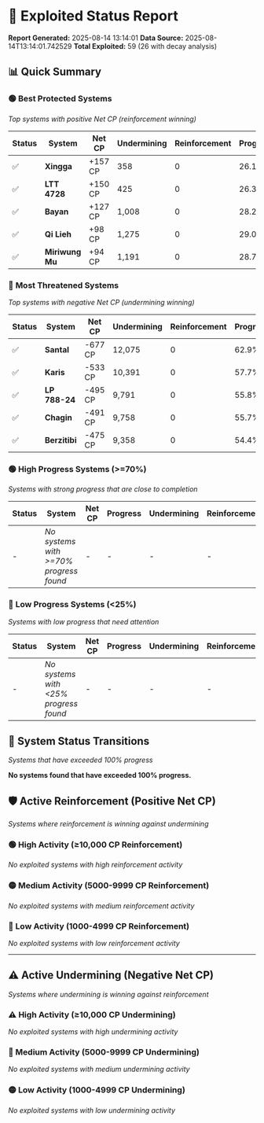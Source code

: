# 🌟 Exploited Status Report

**Report Generated:** 2025-08-14 13:14:01
**Data Source:** 2025-08-14T13:14:01.742529
**Total Exploited:** 59 (26 with decay analysis)

## 📊 Quick Summary

### 🟢 **Best Protected Systems**
*Top systems with positive Net CP (reinforcement winning)*

| Status | System | Net CP | Undermining | Reinforcement | Progress |
|--------|--------|--------|-------------|---------------|----------|
| ✅ | **Xingga** | +157 CP | 358 | 0 | 26.1% |
| ✅ | **LTT 4728** | +150 CP | 425 | 0 | 26.3% |
| ✅ | **Bayan** | +127 CP | 1,008 | 0 | 28.2% |
| ✅ | **Qi Lieh** | +98 CP | 1,275 | 0 | 29.0% |
| ✅ | **Miriwung Mu** | +94 CP | 1,191 | 0 | 28.7% |

### 🔴 **Most Threatened Systems**
*Top systems with negative Net CP (undermining winning)*

| Status | System | Net CP | Undermining | Reinforcement | Progress |
|--------|--------|--------|-------------|---------------|----------|
| ✅ | **Santal** | -677 CP | 12,075 | 0 | 62.9% |
| ✅ | **Karis** | -533 CP | 10,391 | 0 | 57.7% |
| ✅ | **LP 788-24** | -495 CP | 9,791 | 0 | 55.8% |
| ✅ | **Chagin** | -491 CP | 9,758 | 0 | 55.7% |
| ✅ | **Berzitibi** | -475 CP | 9,358 | 0 | 54.4% |

### 🟢 **High Progress Systems (>=70%)**
*Systems with strong progress that are close to completion*

| Status | System | Net CP | Progress | Undermining | Reinforcement |
|--------|--------|--------|----------|-------------|---------------|
| - | *No systems with >=70% progress found* | - | - | - | - |

### 🔴 **Low Progress Systems (<25%)**
*Systems with low progress that need attention*

| Status | System | Net CP | Progress | Undermining | Reinforcement |
|--------|--------|--------|----------|-------------|---------------|
| - | *No systems with <25% progress found* | - | - | - | - |
## 🔄 System Status Transitions
*Systems that have exceeded 100% progress*

**No systems found that have exceeded 100% progress.**

## 🛡️ Active Reinforcement (Positive Net CP)
*Systems where reinforcement is winning against undermining*

### 🟢 High Activity (≥10,000 CP Reinforcement)

*No exploited systems with high reinforcement activity*

### 🟡 Medium Activity (5000-9999 CP Reinforcement)

*No exploited systems with medium reinforcement activity*

### 🔴 Low Activity (1000-4999 CP Reinforcement)

*No exploited systems with low reinforcement activity*


---

## ⚠️ Active Undermining (Negative Net CP)
*Systems where undermining is winning against reinforcement*

### ⚠️ High Activity (≥10,000 CP Undermining)

*No exploited systems with high undermining activity*

### 🔶 Medium Activity (5000-9999 CP Undermining)

*No exploited systems with medium undermining activity*

### 🟡 Low Activity (1000-4999 CP Undermining)

*No exploited systems with low undermining activity*
